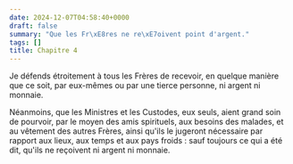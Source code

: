 ```yaml
---
date: 2024-12-07T04:58:40+0000
draft: false
summary: "Que les Fr\xE8res ne re\xE7oivent point d'argent."
tags: []
title: Chapitre 4
---
```




Je défends étroitement à tous les Frères de recevoir, en quelque manière que ce soit, par eux-mêmes ou par une tierce personne, ni argent ni monnaie. 

Néanmoins, que les Ministres et les Custodes, eux seuls, aient grand soin de pourvoir, par le moyen des amis spirituels, aux besoins des malades, et au vêtement des autres Frères, ainsi qu'ils le jugeront nécessaire par rapport aux lieux, aux temps et aux pays froids : sauf toujours ce qui a été dit, qu'ils ne reçoivent ni argent ni monnaie.
